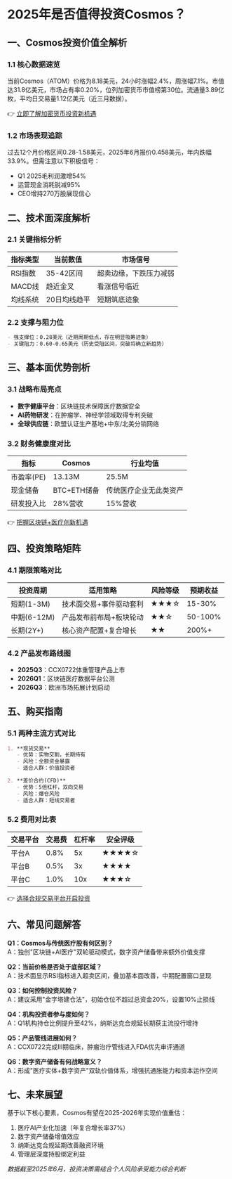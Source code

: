 # 2025年是否值得投资Cosmos？

## 一、Cosmos投资价值全解析

### 1.1 核心数据速览
当前Cosmos（ATOM）价格为8.18美元，24小时涨幅2.4%，周涨幅7.1%。市值达31.8亿美元，市场占有率0.20%，位列加密货币市值榜第30位。流通量3.89亿枚，平均日交易量1.12亿美元（近三月数据）。

👉 [立即了解加密货币投资新机遇](https://bit.ly/okx_welcome)

### 1.2 市场表现追踪
过去12个月价格区间0.28-1.58美元，2025年6月报价0.458美元，年内跌幅33.9%。但需注意以下积极信号：
- Q1 2025毛利润激增54%
- 运营现金消耗锐减95%
- CEO增持270万股展现信心

## 二、技术面深度解析

### 2.1 关键指标分析
| 指标类型 | 当前数值 | 市场信号 |
|---------|---------|---------|
| RSI指数 | 35-42区间 | 超卖边缘，下跌压力减弱 |
| MACD线 | 趋近金叉 | 看涨信号临近 |
| 均线系统 | 20日均线趋平 | 短期筑底迹象 |

### 2.2 支撑与阻力位
```markdown
- 强支撑位：0.28美元（近期周期低点，存在明显吸筹迹象）
- 关键阻力：0.60-0.65美元（历史受阻区间，突破将确立新趋势）
```

## 三、基本面优势剖析

### 3.1 战略布局亮点
- **数字健康平台**：区块链技术保障医疗数据安全
- **AI药物研发**：在肿瘤学、神经学领域取得专利突破
- **全球供应链**：欧盟认证生产基地+中东/北美分销网络

### 3.2 财务健康度对比
| 指标        | Cosmos       | 行业均值     |
|-------------|--------------|--------------|
| 市盈率(PE)  | 13.13M       | 25.5M        |
| 现金储备    | BTC+ETH储备  | 传统医疗企业无此类资产 |
| 研发投入比  | 28%营收      | 15%营收      |

👉 [把握区块链+医疗创新机遇](https://bit.ly/okx_welcome)

## 四、投资策略矩阵

### 4.1 期限策略对比
| 投资周期 | 适用策略                     | 风险等级 | 预期收益 |
|----------|------------------------------|----------|----------|
| 短期(1-3M) | 技术面交易+事件驱动套利      | ★★★☆     | 15-30%   |
| 中期(6-12M)| 产品发布前布局+板块轮动      | ★★☆      | 50-100%  |
| 长期(2Y+)  | 核心资产配置+复合增长         | ★★       | 200%+    |

### 4.2 产品发布路线图
- **2025Q3**：CCX0722体重管理产品上市
- **2026Q1**：区块链医疗数据平台公测
- **2026Q3**：欧洲市场拓展计划启动

## 五、购买指南

### 5.1 两种主流方式对比
```markdown
1. **现货交易**
   - 优势：实物交割，长期持有
   - 风险：全额资金暴露
   - 适合人群：价值投资者

2. **差价合约(CFD)**
   - 优势：5倍杠杆，双向交易
   - 风险：爆仓风险
   - 适合人群：短线交易者
```

### 5.2 费用对比表
| 交易平台    | 交易费 | 杠杆率 | 安全评级 |
|-------------|--------|--------|----------|
| 平台A       | 0.8%   | 5x     | ★★★★☆    |
| 平台B       | 0.5%   | 3x     | ★★★★     |
| 平台C       | 1.0%   | 10x    | ★★★☆     |

👉 [选择合规交易平台开启投资](https://bit.ly/okx_welcome)

## 六、常见问题解答

**Q1：Cosmos与传统医疗股有何区别？**  
A：独创"区块链+AI医疗"双轮驱动模式，数字资产储备带来额外价值支撑

**Q2：当前价格是否处于底部区域？**  
A：技术面显示RSI指标进入超卖区间，叠加基本面改善，中期配置窗口显现

**Q3：如何控制投资风险？**  
A：建议采用"金字塔建仓法"，初始仓位不超过总资金20%，设置10%止损线

**Q4：机构投资者参与度如何？**  
A：Q1机构持仓比例提升至42%，纳斯达克合规延长期获主流投行增持

**Q5：产品管线进展如何？**  
A：CCX0722完成III期临床，肿瘤治疗管线进入FDA优先审评通道

**Q6：数字资产储备有何战略意义？**  
A：形成"医疗实体+数字资产"双轨价值体系，增强抗通胀能力和资本运作空间

## 七、未来展望

基于以下核心要素，Cosmos有望在2025-2026年实现价值重估：
1. 医疗AI产业化加速（年复合增长率37%）
2. 数字资产储备增值效应
3. 纳斯达克合规延期改善融资环境
4. 管理层深度持股绑定利益

*数据截至2025年6月，投资决策需结合个人风险承受能力综合判断*